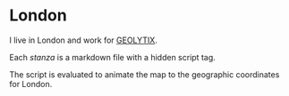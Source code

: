# London

I live in London and work for [GEOLYTIX](https://geolytix.co.uk/).

Each *stanza* is a markdown file with a hidden script tag.

The script is evaluated to animate the map to the geographic coordinates for London.

<script>
map.getView().animate({
  center: ol.proj.fromLonLat([-0.2416802, 51.5287718]),
  zoom: 10,
  duration: 1000
});
</script>
